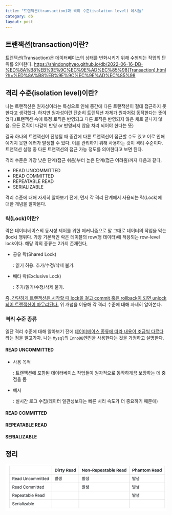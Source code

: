 ```yaml
---
title: "트랜잭션(transaction)과 격리 수준(isolation level) 예시들"
category: db
layout: post
---
```


## 트랜잭션(transaction)이란?
트랜잭션(Transaction)은 데이터베이스의 상태를 변화시키기 위해 수행되는 작업의 단위를 의미한다.
https://shindonghyeo.github.io/db/2022-06-16-DB-%ED%8A%B8%EB%9E%9C%EC%9E%AD%EC%85%98(Transaction).html?h=%ED%8A%B8%EB%9E%9C%EC%9E%AD%EC%85%98

## 격리 수준(isolation level)이란?
나는 트랜잭션은 원자성이라는 특성으로 인해 중간에 다른 트랜잭션이 절대 접근하지 못한다고 생각했다. 하지만 원자성이란 단순히 트랜잭션 자체가 원자처럼 동작한다는 뜻이었다.(트랜잭션 속에 특정 로직은 반영되고 다른 로직은 반영되지 않은 채로 끝나지 않음. 모든 로직이 다같이 반영 or 반영되지 않음 처리 되어야 한다는 뜻)

결국 하나의 트랜잭션이 진행될 때 중간에 다른 트랜잭션이 접근할 수도 있고 이로 인해 예기치 못한 에러가 발생할 수 있다. 이를 관리하기 위해 사용하는 것이 격리 수준이다. 트랜잭션 실행 중 다른 트랜잭션의 접근 가능 정도를 의미한다고 보면 된다.

격리 수준은 가장 낮은 단계(접근 쉬움)부터 높은 단계(접근 어려움)까지 다음과 같다,

- READ UNCOMMITTED
- READ COMMITTED
- REPEATABLE READ
- SERIALIZABLE

격리 수준에 대해 자세히 알아보기 전에, 먼저 각 격리 단계에서 사용되는 락(Lock)에 대한 개념을 알아본다.

### 락(Lock)이란?

락은 데이터베이스의 동시성 제어를 위한 메커니즘으로 말 그대로 데이터의 작업을 막는(lock) 행위다. 가장 기본적인 락은 테이블의 row(행 데이터)에 적용되는 row-level lock이다. 해당 락의 종류는 2가지 존재한다,

- 공유 락(Shared Lock)

    : 읽기 허용. 추가/수정/삭제 불가.

- 배타 락(Exclusive Lock)

    : 추가/읽기/수정/삭제 불가.

<U>즉, 간단하게 트랜잭션은 시작할 때 lock을 걸고 commit 혹은 rollback이 되면 unlock되어 트랜잭션이 마무리된다.</U> 위 개념을 이용해 각 격리 수준에 대해 자세히 알아본다.

### 격리 수준 종류

일단 격리 수준에 대해 알아보기 전에 <U>데이터베이스 종류에 따라 내용이 조금씩 다르다</U>라는 점을 알고가자. 나는 `Mysql`의 `InnoDB`엔진을 사용한다는 것을 가정하고 설명한다.

#### READ UNCOMMITTED
- 사용 목적

    : 트랜잭션에 포함된 데이터베이스 작업들이 원자적으로 동작하게끔 보장하는 데 중점을 둠
- 예시 

    : 실시간 로그 수집(데이터 일관성보다는 빠른 처리 속도가 더 중요하기 때문에)

#### READ COMMITTED

#### REPEATABLE READ

#### SERIALIZABLE

## 정리
![alt text](image.png)
